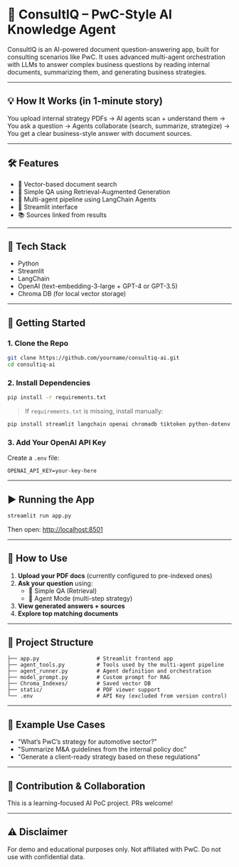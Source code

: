 # 🧠 ConsultIQ – PwC-Style AI Knowledge Agent

ConsultIQ is an AI-powered document question-answering app, built for consulting scenarios like PwC. It uses advanced multi-agent orchestration with LLMs to answer complex business questions by reading internal documents, summarizing them, and generating business strategies.

---

## 💡 How It Works (in 1-minute story)

You upload internal strategy PDFs → AI agents scan + understand them → You ask a question → Agents collaborate (search, summarize, strategize) → You get a clear business-style answer with document sources.

---

## 🛠️ Features

- 🔎 Vector-based document search
- 🧠 Simple QA using Retrieval-Augmented Generation
- 🤖 Multi-agent pipeline using LangChain Agents
- 📄 Streamlit interface
- 📚 Sources linked from results

---

## 🧰 Tech Stack

- Python
- Streamlit
- LangChain
- OpenAI (text-embedding-3-large + GPT-4 or GPT-3.5)
- Chroma DB (for local vector storage)

---

## 🚀 Getting Started

### 1. Clone the Repo

```bash
git clone https://github.com/yourname/consultiq-ai.git
cd consultiq-ai
```

### 2. Install Dependencies

```bash
pip install -r requirements.txt
```

> If `requirements.txt` is missing, install manually:

```bash
pip install streamlit langchain openai chromadb tiktoken python-dotenv
```

### 3. Add Your OpenAI API Key

Create a `.env` file:

```env
OPENAI_API_KEY=your-key-here
```

---

## ▶️ Running the App

```bash
streamlit run app.py
```

Then open: [http://localhost:8501](http://localhost:8501)

---

## 🧪 How to Use

1. **Upload your PDF docs** (currently configured to pre-indexed ones)
2. **Ask your question** using:
   - 🧠 Simple QA (Retrieval)
   - 🤖 Agent Mode (multi-step strategy)
3. **View generated answers + sources**
4. **Explore top matching documents**

---

## 📁 Project Structure

```
├── app.py                  # Streamlit frontend app
├── agent_tools.py          # Tools used by the multi-agent pipeline
├── agent_runner.py         # Agent definition and orchestration
├── model_prompt.py         # Custom prompt for RAG
├── Chroma_Indexes/         # Saved vector DB
├── static/                 # PDF viewer support
└── .env                    # API Key (excluded from version control)
```

---

## 📌 Example Use Cases

- "What’s PwC’s strategy for automotive sector?"
- "Summarize M&A guidelines from the internal policy doc"
- "Generate a client-ready strategy based on these regulations"

---

## 🤝 Contribution & Collaboration

This is a learning-focused AI PoC project. PRs welcome!

---

## ⚠️ Disclaimer

For demo and educational purposes only. Not affiliated with PwC. Do not use with confidential data.
